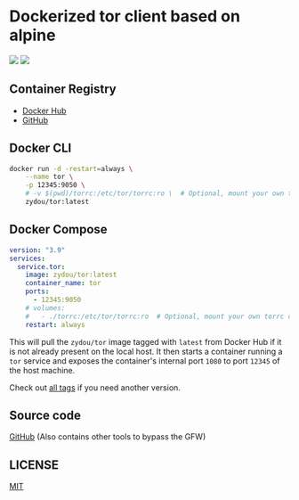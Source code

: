 # Dockerized tor client based on alpine

![](https://img.shields.io/docker/stars/zydou/tor.svg) ![](https://img.shields.io/docker/pulls/zydou/tor.svg)

## Container Registry

- [Docker Hub](https://hub.docker.com/r/zydou/tor)
- [GitHub](https://github.com/users/zydou/packages/container/package/tor)

## Docker CLI

```bash
docker run -d -restart=always \
    --name tor \
    -p 12345:9050 \
    # -v $(pwd)/torrc:/etc/tor/torrc:ro \  # Optional, mount your own torrc configuration
    zydou/tor:latest
```

## Docker Compose

```yml
version: "3.9"
services:
  service.tor:
    image: zydou/tor:latest
    container_name: tor
    ports:
      - 12345:9050
    # volumes:
    #   - ./torrc:/etc/tor/torrc:ro  # Optional, mount your own torrc configuration
    restart: always
```

This will pull the `zydou/tor` image tagged with `latest` from Docker Hub if it is not already present on the local host. It then starts a container running a `tor` service and exposes the container's internal port `1080` to port `12345` of the host machine.

Check out [all tags](https://hub.docker.com/r/zydou/tor/tags) if you need another version.

## Source code

[GitHub](https://github.com/zydou/gfw) (Also contains other tools to bypass the GFW)

## LICENSE

[MIT](https://github.com/zydou/gfw/blob/master/LICENSE)
